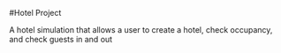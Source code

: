 #Hotel Project

A hotel simulation that allows a user to create a hotel, check occupancy, and check guests in and out
